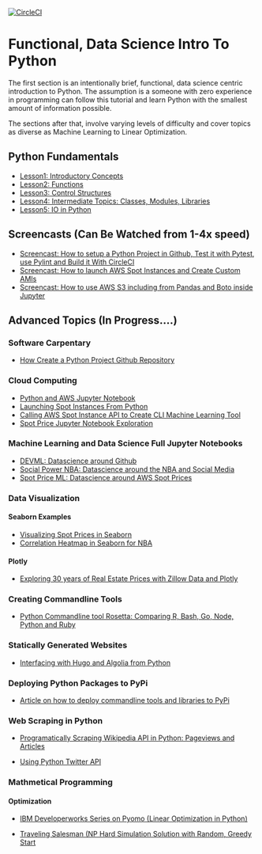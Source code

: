 [![CircleCI](https://circleci.com/gh/noahgift/functional_intro_to_python.svg?style=svg&circle-token=d3ccec4d9ec6d4f1052ec528e22dc26554502cde)](https://circleci.com/gh/noahgift/functional_intro_to_python)

# Functional, Data Science Intro To Python
The first section is an intentionally brief, functional, data science centric introduction to Python.  The assumption is a someone with zero experience in programming can follow this tutorial and learn Python with the smallest amount of information possible.

The sections after that, involve varying levels of difficulty and cover topics as diverse as Machine Learning to Linear Optimization.

## Python Fundamentals
  * [Lesson1:  Introductory Concepts](https://github.com/noahgift/functional_intro_to_python/blob/master/notebooks/Functional_Introduction_To_Python_Section_1(Introductory_Concepts).ipynb)
  * [Lesson2:  Functions](https://github.com/noahgift/functional_intro_to_python/blob/master/notebooks/Functional_Introduction_To_Python_Section_2(Functions).ipynb)
  * [Lesson3:  Control Structures](https://github.com/noahgift/functional_intro_to_python/blob/master/notebooks/Functional_Introduction_To_Python_Section_3(Control_Structures).ipynb)
  * [Lesson4:  Intermediate Topics:  Classes, Modules, Libraries](https://github.com/noahgift/functional_intro_to_python/blob/master/notebooks/Functional_Introduction_To_Python_Section_4(Intermediate_Topics).ipynb)
  * [Lesson5:  IO in Python](https://github.com/noahgift/functional_intro_to_python/blob/master/notebooks/IO%20Python.ipynb)

## Screencasts (Can Be Watched from 1-4x speed)

  * [Screencast:  How to setup a Python Project in Github, Test it with Pytest, use Pylint and Build it With CircleCI](https://www.dropbox.com/s/yohpxvic00g4w44/project_setup.mov?dl=0)
  * [Screencast:  How to launch AWS Spot Instances and Create Custom AMIs](https://www.dropbox.com/s/z5nbv2cu1zzub97/launch_spot.mov?dl=0)
  * [Screencast:  How to use AWS S3 including from Pandas and Boto inside Jupyter](https://www.dropbox.com/s/fm495qy205j2lzs/s3_screencast.mov?dl=0)

## Advanced Topics (In Progress....)

### Software Carpentary

* [How Create a Python Project Github Repository](https://github.com/noahgift/myrepo)

### Cloud Computing

* [Python and AWS Jupyter Notebook](https://github.com/noahgift/functional_intro_to_python/blob/master/notebooks/aws/aws.ipynb) 
* [Launching Spot Instances From Python](https://github.com/noahgift/spot_price_machine_learning/blob/master/spot_launcher.py)
* [Calling AWS Spot Instance API to Create CLI Machine Learning Tool](https://github.com/noahgift/spot_price_machine_learning/blob/master/spot-price-ml.py)
* [Spot Price Jupyter Notebook Exploration](https://github.com/noahgift/spot_price_machine_learning/blob/master/notebooks/spot_pricing_ml.ipynb)

### Machine Learning and Data Science Full Jupyter Notebooks

  * [DEVML:  Datascience around Github](https://github.com/noahgift/devml)
  * [Social Power NBA:  Datascience around the NBA and Social Media](https://github.com/noahgift/socialpowernba)
  * [Spot Price ML:  Datascience around AWS Spot Prices](https://github.com/noahgift/spot_price_machine_learning)

### Data Visualization

#### Seaborn Examples

  * [Visualizing Spot Prices in Seaborn](https://github.com/noahgift/spot_price_machine_learning/blob/master/notebooks/spot_pricing_ml.ipynb)
  * [Correlation Heatmap in Seaborn for NBA](https://github.com/noahgift/socialpowernba/blob/master/notebooks/exploring_team_valuation_nba.ipynb)

#### Plotly

  * [Exploring 30 years of Real Estate Prices with Zillow Data and Plotly](https://github.com/noahgift/real_estate_ml/blob/master/notebooks/explore_zillow_data_sets.ipynb)

### Creating Commandline Tools

* [Python Commandline tool Rosetta:  Comparing R, Bash, Go, Node, Python and Ruby](https://github.com/noahgift/cli-rosetta)

### Statically Generated Websites

* [Interfacing with Hugo and Algolia from Python](https://github.com/noahgift/hugotools)

### Deploying Python Packages to PyPi

* [Article on how to deploy commandline tools and libraries to PyPi](https://www.ibm.com/developerworks/opensource/library/ba-github-analytics-2/index.html) 

### Web Scraping in Python

* [Programatically Scraping Wikipedia API in Python:  Pageviews and Articles](https://github.com/noahgift/socialpowernba/blob/master/socialpower/spwikipedia.py)

* [Using Python Twitter API](https://github.com/noahgift/socialpowernba/blob/master/socialpower/spwikipedia.py)

### Mathmetical Programming

#### Optimization

* [IBM Developerworks Series on Pyomo (Linear Optimization in Python)](https://www.ibm.com/developerworks/cloud/library/cl-optimizepythoncloud1/)

* [Traveling Salesman (NP Hard Simulation Solution with Random, Greedy Start](https://github.com/noahgift/or/blob/master/tsp_greedy_random_start.py)

